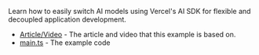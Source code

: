 Learn how to easily switch AI models using Vercel's AI SDK for flexible and decoupled application development.

- [Article/Video](https://www.aihero.dev/swap-ai-models-with-vercel-ai-sdk) - The article and video that this example is based on.
- [main.ts](./main.ts) - The example code
